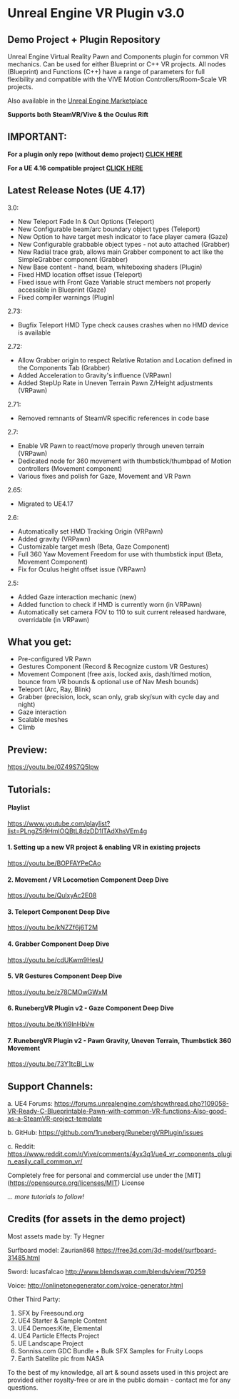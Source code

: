# Unreal Engine VR Plugin v3.0
## Demo Project + Plugin Repository

Unreal Engine Virtual Reality Pawn and Components plugin for common VR mechanics. Can be used for either Blueprint or C++ VR projects. All nodes (Blueprint) and Functions (C++) have a range of parameters for full flexibility and compatible with the VIVE Motion Controllers/Room-Scale VR projects. 

Also available in the [Unreal Engine Marketplace](https://www.unrealengine.com/marketplace/vr-pawn-components-plugin)

**Supports both SteamVR/Vive & the Oculus Rift**

## IMPORTANT:
**For a plugin only repo (without demo project) [CLICK HERE](https://github.com/1runeberg/RunebergVR_Plugin)**

**For a UE 4.16 compatible project [CLICK HERE](https://github.com/1runeberg/RunebergVRPlugin/tree/4.16)**


## Latest Release Notes (UE 4.17)
3.0:
- New Teleport Fade In & Out Options (Teleport)
- New Configurable beam/arc boundary object types (Teleport)
- New Option to have target mesh indicator to face player camera (Gaze)
- New Configurable grabbable object types - not auto attached (Grabber)
- New Radial trace grab, allows main Grabber component to act like  the SimpleGrabber component (Grabber)
- New Base content - hand, beam, whiteboxing shaders (Plugin)
- Fixed HMD location offset issue (Teleport)
- Fixed issue with Front Gaze Variable struct members not properly accessible in Blueprint (Gaze)
- Fixed compiler warnings (Plugin)
	
2.73:
- Bugfix Teleport HMD Type check causes crashes when no HMD device is available

2.72:
- Allow Grabber origin to respect Relative Rotation and Location defined in the Components Tab (Grabber)
- Added Acceleration to Gravity's influence (VRPawn)
- Added StepUp Rate in Uneven Terrain Pawn Z/Height adjustments (VRPawn)

2.71:
  - Removed remnants of SteamVR specific references in code base
  
2.7:
  - Enable VR Pawn to react/move properly through uneven terrain (VRPawn)
  - Dedicated node for 360 movement with thumbstick/thumbpad of Motion controllers (Movement component)
  - Various fixes and polish for Gaze, Movement and VR Pawn

2.65:
  - Migrated to UE4.17

2.6:
  - Automatically set HMD Tracking Origin (VRPawn)
  - Added gravity (VRPawn)
  - Customizable target mesh (Beta, Gaze Component)
  - Full 360 Yaw Movement Freedom for use with thumbstick input (Beta, Movement Component)
  - Fix for Oculus height offset issue (VRPawn)


2.5:
  - Added Gaze interaction mechanic (new)
  - Added function to check if HMD is currently worn (in VRPawn)
  - Automatically set camera FOV to 110 to suit current released hardware, overridable (in VRPawn)


## What you get:
  - Pre-configured VR Pawn
  - Gestures Component (Record & Recognize custom VR Gestures)
  - Movement Component (free axis, locked axis, dash/timed motion, bounce from VR bounds & optional use of Nav Mesh bounds)
  - Teleport (Arc, Ray, Blink)
  - Grabber (precision, lock, scan only, grab sky/sun with cycle day and night)
  - Gaze interaction
  - Scalable meshes
  - Climb

## Preview:
https://youtu.be/0Z49S7Q5lpw

## Tutorials:

#### Playlist
https://www.youtube.com/playlist?list=PLngZ5l9HmlOQBtL8dzDD1lTAdXhsVEm4g

#### 1. Setting up a new VR project & enabling VR in existing projects
https://youtu.be/BOPFAYPeCAo

#### 2. Movement / VR Locomotion Component Deep Dive
https://youtu.be/QulxyAc2E08

#### 3. Teleport Component Deep Dive
https://youtu.be/kNZZf6j6T2M

#### 4. Grabber Component Deep Dive
https://youtu.be/cdUKwm9HesU

#### 5. VR Gestures Component Deep Dive
https://youtu.be/z78CMOwGWxM

#### 6. RunebergVR Plugin v2 - Gaze Component Deep Dive
https://youtu.be/tkYi9lnHbVw

#### 7. RunebergVR Plugin v2 - Pawn Gravity, Uneven Terrain, Thumbstick 360 Movement 
https://youtu.be/73Y1tcBl_Lw


## Support Channels:
a. UE4 Forums: 
https://forums.unrealengine.com/showthread.php?109058-VR-Ready-C-Blueprintable-Pawn-with-common-VR-functions-Also-good-as-a-SteamVR-project-template

b. GitHub:
https://github.com/1runeberg/RunebergVRPlugin/issues

c. Reddit:
https://www.reddit.com/r/Vive/comments/4yx3q1/ue4_vr_components_plugin_easily_call_common_vr/


Completely free for personal and commercial use under the [MIT] (https://opensource.org/licenses/MIT) License

*... more tutorials to follow!*


## Credits (for assets in the demo project)

Most assets made by:
Ty Hegner

Surfboard model:
Zaurian868
https://free3d.com/3d-model/surfboard-31485.html

Sword:
lucasfalcao
http://www.blendswap.com/blends/view/70259

Voice:
http://onlinetonegenerator.com/voice-generator.html

Other Third Party:

1. SFX by Freesound.org
2. UE4 Starter & Sample Content
3. UE4 Demoes:Kite, Elemental
4. UE4 Particle Effects Project
5. UE Landscape Project
6. Sonniss.com GDC Bundle + Bulk SFX Samples for Fruity Loops
7. Earth Satellite pic from NASA

To the best of my knowledge, all art & sound assets used in this project are provided either royalty-free or are in the public domain - contact me for any questions.
